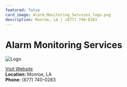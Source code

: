 ```yaml
---
featured: false
card_image: Alarm_Monitoring_Services_logo.png
description: Monroe, LA | (877) 740-0283
---
```


# Alarm Monitoring Services
<img src="Alarm_Monitoring_Services_logo.png" alt="Logo" style="max-width: 200px; height: auto;">

<a href="https://www.getAMS.com">Visit Website</a>  
**Location:** Monroe, LA  
**Phone:** (877) 740-0283
